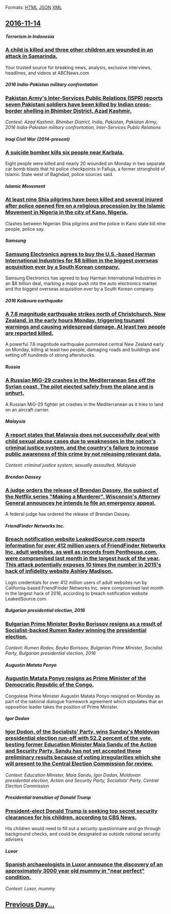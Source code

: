 
Formats: [HTML](2016/11/14/index.html)  [JSON](2016/11/14/index.json)  [XML](2016/11/14/index.xml)  

## [2016-11-14](/news/2016/11/14/index.md)

##### Terrorism in Indonesia
### [A child is killed and three other children are wounded in an attack in Samarinda. ](/news/2016/11/14/a-child-is-killed-and-three-other-children-are-wounded-in-an-attack-in-samarinda.md)
Your trusted source for breaking news, analysis, exclusive interviews, headlines, and videos at ABCNews.com

##### 2016 India-Pakistan military confrontation
### [Pakistan Army's Inter-Services Public Relations (ISPR) reports seven Pakistani soldiers have been killed by Indian cross-border shelling in Bhimber District, Azad Kashmir. ](/news/2016/11/14/pakistan-army-s-inter-services-public-relations-ispr-reports-seven-pakistani-soldiers-have-been-killed-by-indian-cross-border-shelling-in.md)
_Context: Azad Kashmir, Bhimber District, India, Pakistan, Pakistan Army, 2016 India-Pakistan military confrontation, Inter-Services Public Relations_

##### Iraqi Civil War (2014-present)
### [A suicide bomber kills six people near Karbala. ](/news/2016/11/14/a-suicide-bomber-kills-six-people-near-karbala.md)
Eight people were killed and nearly 20 wounded on Monday in two separate car bomb blasts that hit police checkpoints in Falluja, a former stronghold of Islamic State west of Baghdad, police sources said.

##### Islamic Movement
### [At least nine Shia pilgrims have been killed and several injured after police opened fire on a religious procession by the Islamic Movement in Nigeria in the city of Kano, Nigeria. ](/news/2016/11/14/at-least-nine-shia-pilgrims-have-been-killed-and-several-injured-after-police-opened-fire-on-a-religious-procession-by-the-islamic-movement.md)
Clashes between Nigerian Shia pilgrims and the police in Kano state kill nine people, police say.

##### Samsung
### [Samsung Electronics agrees to buy the U.S.-based Harman International Industries for $8 billion in the biggest overseas acquisition ever by a South Korean company. ](/news/2016/11/14/samsung-electronics-agrees-to-buy-the-u-s-based-harman-international-industries-for-8-billion-in-the-biggest-overseas-acquisition-ever-by.md)
Samsung Electronics has agreed to buy Harman International Industries in an $8 billion deal, marking a major push into the auto electronics market and the biggest overseas acquisition ever by a South Korean company.

##### 2016 Kaikoura earthquake
### [A 7.8 magnitude earthquake strikes north of Christchurch, New Zealand, in the early hours Monday, triggering tsunami warnings and causing widespread damage. At least two people are reported killed. ](/news/2016/11/14/a-7-8-magnitude-earthquake-strikes-north-of-christchurch-new-zealand-in-the-early-hours-monday-triggering-tsunami-warnings-and-causing-wi.md)
A powerful 7.8 magnitude earthquake pummeled central New Zealand early on Monday, killing at least two people, damaging roads and buildings and setting off hundreds of strong aftershocks.

##### Russia
### [A Russian MiG-29 crashes in the Mediterranean Sea off the Syrian coast. The pilot ejected safely from the plane and is unhurt. ](/news/2016/11/14/a-russian-mig-29-crashes-in-the-mediterranean-sea-off-the-syrian-coast-the-pilot-ejected-safely-from-the-plane-and-is-unhurt.md)
A Russian MiG-29 fighter jet crashes in the Mediterranean as it tries to land on an aircraft carrier.

##### Malaysia
### [A report states that Malaysia does not successfully deal with child sexual abuse cases due to weaknesses in the nation's criminal justice system, and the country's failure to increase public awareness of this crime by not releasing relevant data. ](/news/2016/11/14/a-report-states-that-malaysia-does-not-successfully-deal-with-child-sexual-abuse-cases-due-to-weaknesses-in-the-nation-s-criminal-justice-sy.md)
_Context: criminal justice system, sexually assaulted, Malaysia_

##### Brendan Dassey
### [ A judge orders the release of Brendan Dassey, the subject of the Netflix series "Making a Murderer". Wisconsin's Attorney General announces he intends to file an emergency appeal. ](/news/2016/11/14/a-judge-orders-the-release-of-brendan-dassey-the-subject-of-the-netflix-series-making-a-murderer-wisconsin-s-attorney-general-announces.md)
A federal judge has ordered the release of Brendan Dassey. 

##### FriendFinder Networks Inc.
### [Breach notification website LeakedSource.com reports information for over 412 million users of FriendFinder Networks Inc. adult websites, as well as records from Penthouse.com, were compromised last month in the largest hack of the year. This attack potentially exposes 10 times the number in 2015's hack of infidelity website Ashley Madison. ](/news/2016/11/14/breach-notification-website-leakedsource-com-reports-information-for-over-412-million-users-of-friendfinder-networks-inc-adult-websites-as.md)
Login credentials for over 412 million users of adult websites run by California-based FriendFinder Networks Inc. were compromised last month in the largest hack of 2016, according to breach notification website LeakedSource.com.

##### Bulgarian presidential election, 2016
### [Bulgarian Prime Minister Boyko Borissov resigns as a result of Socialist-backed Rumen Radev winning the presidential election. ](/news/2016/11/14/bulgarian-prime-minister-boyko-borissov-resigns-as-a-result-of-socialist-backed-rumen-radev-winning-the-presidential-election.md)
_Context: Rumen Radev, Boyko Borissov, Bulgarian Prime Minister, Socialist Party, Bulgarian presidential election, 2016_

##### Augustin Matata Ponyo
### [Augustin Matata Ponyo resigns as Prime Minister of the Democratic Republic of the Congo. ](/news/2016/11/14/augustin-matata-ponyo-resigns-as-prime-minister-of-the-democratic-republic-of-the-congo.md)
Congolese Prime Minister Augustin Matata Ponyo resigned on Monday as part of the national dialogue framework agreement which stipulates that an opposition leader takes the position of Prime Minister.

##### Igor Dodon
### [Igor Dodon, of the Socialists' Party, wins Sunday's Moldovan presidential election run-off with 52.2 percent of the vote, besting former Education Minister Maia Sandu of the Action and Security Party. Sandu has not yet accepted these preliminary results because of voting irregularities which she will present to the Central Election Commission for review. ](/news/2016/11/14/igor-dodon-of-the-socialistsa-party-wins-sunday-s-moldovan-presidential-election-run-off-with-52-2-percent-of-the-vote-besting-former-e.md)
_Context: Education Minister, Maia Sandu, Igor Dodon, Moldovan presidential election, Action and Security Party, Socialists' Party, Central Election Commission_

##### Presidential transition of Donald Trump
### [President-elect Donald Trump is seeking top secret security clearances for his children, according to CBS News. ](/news/2016/11/14/president-elect-donald-trump-is-seeking-top-secret-security-clearances-for-his-children-according-to-cbs-news.md)
His children would need to fill out a security questionnaire and go through background checks, and could be designated as outside national security advisers

##### Luxor
### [Spanish archaeologists in Luxor announce the discovery of an approximately 3000 year old mummy in "near perfect" condition. ](/news/2016/11/14/spanish-archaeologists-in-luxor-announce-the-discovery-of-an-approximately-3000-year-old-mummy-in-near-perfect-condition.md)
_Context: Luxor, mummy_

## [Previous Day...](/news/2016/11/13/index.md)

